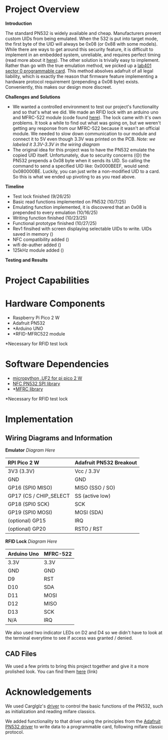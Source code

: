 # Project Overview

**Introduction**

The standard PN532 is widely available and cheap. Manufacturers prevent custom UIDs from being emulated. When the 532 is put into target mode, the first byte of the UID will always be 0x08 (or 0x88 with some models). While there are ways to get around this security feature, it is difficult to implement in an embedded system, unreliable, and requires perfect timing (read more about it [here](https://www.mankier.com/1/nfc-emulate-uid)). The other solution is trivially easy to implement. Rather than go with the true emulation method, we picked up a [lab401 sector 0 programmable card](https://lab401.com/collections/all-products/products/mifare-compatible-1k-direct-write-uid). This method absolves adafruit of all legal liability, which is exactly the reason that firmware feature implementing a hardware protocol requirement (prepending a 0x08 byte) exists. Conveniently, this makes our design more discreet. 

**Challenges and Solutions**

- We wanted a controlled environment to test our project's functionality and so that's what we did. We made an RFID lock with an arduino uno and MFRC-522 module (code found [here](RFID_lock/RFID_lock.ino)). The lock came with it's own problems. It took a while to find out what was going on, but we weren't getting any response from our MFRC-522 because it wasn't an official module. We needed to slow down communication to our module and connect it to 5V even though 3.3V was printed on the PCB. *Note: we labeled it 3.3V-3.3V in the wiring diagram*
- The original idea for this project was to have the PN532 emulate the copied UID itself. Unfortunately, due to security concerns (😒) the PN532 prepends a 0x08 byte when it sends its UID. So calling the command to send a specified UID like: 0x0000BEEF, would send: 0x080000BE. Luckily, you can just write a non-modified UID to a card. So this is what we ended up pivoting to as you read above.

**Timeline**

- Test lock finished (9/26/25)
- Basic read functions implemented on PN532 (10/7/25)
- Emulating function implemented, it is discovered that an 0x08 is prepended to every emulation (10/16/25)
- Writing function finished (10/23/25)
- Functional prototype finished (10/27/25)
- Rev1 finsihed with screen displaying selectable UIDs to write. UIDs saved in memory ()
- NFC compatibility added ()
- wifi de-auther added ()
- 125kHz module added ()

**Testing and Results**

# Project Capabilities



# Hardware Components

 - Raspberry Pi Pico 2 W
 - Adafruit PN532
 - *Arduino UNO
 - *RFID-MFRC522 module

*Necessary for RFID test lock


# Software Dependencies

 - [micropython .UF2 for pi pico 2 W](https://www.raspberrypi.com/documentation/microcontrollers/micropython.html)
 - [NFC PN532 SPI library](https://github.com/Carglglz/NFC_PN532_SPI?tab=readme-ov-file)
 - *[MFRC library](https://docs.arduino.cc/libraries/mfrc522)

*Necessary for RFID test lock

# Implementation


## Wiring Diagrams and Information

**Emulator**
*Diagram Here*

| RPI Pico 2 W | Adafruit PN532 Breakout |
|:------|:------|
| 3V3 (3.3V) | Vcc / 3.3V |
| GND | GND |
| GP16 (SPI0 MISO) | MISO (SSO / SO) |
| GP17 (CS / CHIP_SELECT | SS   (active low) |
| GP18 (SPI0 SCK) | SCK |
| GP19 (SPI0 MOSI) | MOSI (SDA) |
| (optional) GP15 | IRQ |
| (optional) GP20 | RSTO / RST |


**RFID Lock**
*Diagram Here*

| Arduino Uno | MFRC-522 |
|:----|:----|
| 3.3V | 3.3V |
| GND | GND |
| D9 | RST |
| D10 | SDA |
| D11 | MOSI |
| D12 | MISO |
| D13 | SCK |
| N/A | IRQ |

We also used two indicator LEDs on D2 and D4 so we didn't have to look at the terminal everytime to see if access was granted / denied. 

## CAD Files

We used a few prints to bring this project together and give it a more prolished look. You can find them [here]()
(link)

# Acknowledgements
We used Carglglz's [driver](https://github.com/Carglglz/NFC_PN532_SPI) to control the basic functions of the PN532, such as initialization and reading mifare classics.

We added functionality to that driver using the principles from the [Adafruit PN532 driver](https://github.com/adafruit/Adafruit-PN532/blob/master/Adafruit_PN532.cpp) to write data to a programmable card, following mifare classic protocol. 
